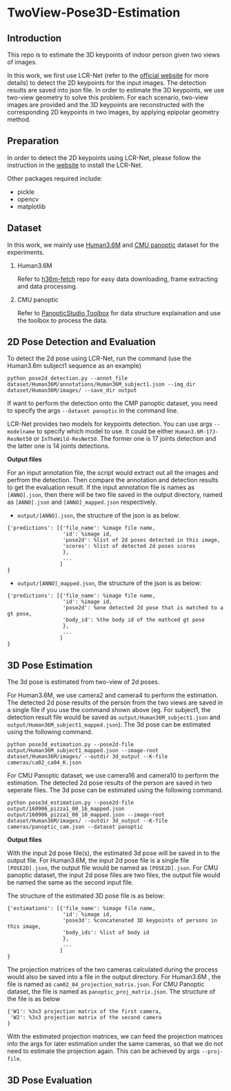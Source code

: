 # TwoView-Pose3D-Estimation

## Introduction

This repo is to estimate the 3D keypoints of indoor person given two views of images.

In this work, we first use LCR-Net (refer to the [official website](https://thoth.inrialpes.fr/src/LCR-Net/) for more details) to detect the 2D keypoints for the input images. The detection results are saved into json file. In order to estimate the 3D keypoints, we use two-view geometry to solve this problem. For each scenario, two-view images are provided and the 3D keypoints are reconstructed with the corresponding 2D keypoints in two images, by applying epipolar geometry method.

## Preparation 

In order to detect the 2D keypoints using LCR-Net, please follow the instruction in the [website](https://thoth.inrialpes.fr/src/LCR-Net/) to install the LCR-Net.

Other packages required include:
* pickle
* opencv
* matplotlib

## Dataset

In this work, we mainly use [Human3.6M](http://vision.imar.ro/human3.6m/description.php) and [CMU panoptic](http://domedb.perception.cs.cmu.edu/index.html) dataset for the experiments. 

1. Human3.6M

   Refer to [h36m-fetch](https://github.com/anibali/h36m-fetch) repo for easy data downloading, frame extracting and data processing.

2. CMU panoptic

   Refer to [PanopticStudio Toolbox](https://github.com/CMU-Perceptual-Computing-Lab/panoptic-toolbox) for data structure explaination and use the toolbox to process the data.
   
## 2D Pose Detection and Evaluation

To detect the 2d pose using LCR-Net, run the command (use the Human3.6m subject1 sequence as an example)
```
python pose2d_detection.py --annot_file dataset/Human36M/annotations/Human36M_subject1.json --img_dir dataset/Human36M/images/ --save_dir output 
```
If want to perform the detection onto the CMP panoptic dataset, you need to specify the args `--dataset panoptic` in the command line.

LCR-Net provides two models for keypoints detection. You can use args `--modelname` to specify which model to use. It could be either `Human3.6M-17J-ResNet50` or `InTheWild-ResNet50`. The former one is 17 joints detection and the latter one is 14 joints detections.

**Output files**

For an input annotation file, the script would extract out all the images and perfrom the detection. Then compare the annotation and detection results to get the evaluation result. If the input annotation file is names as `[ANNO].json`, then there will be two file saved in the output directory, named as `[ANNO].json` and `[ANNO]_mapped.json` respectively. 

* `output/[ANNO].json`, the structure of the json is as below:
```
{'predictions': [{'file_name': %image file name,
                  'id': %image id,
                  'pose2d': %list of 2d poses detected in this image,
                  'scores': %list of detected 2d poses scores
                  }, 
                  ...
                 ]
}
```

* `output/[ANNO]_mapped.json`, the structure of the json is as below:
```
{'predictions': [{'file_name': %image file name,
                  'id': %image id,
                  'pose2d': %one detected 2d pose that is matched to a gt pose,
                  'body_id': %the body id of the mathced gt pose
                  }, 
                  ...
                 ]
}
```

## 3D Pose Estimation

The 3d pose is estimated from two-view of 2d poses. 

For Human3.6M, we use camera2 and camera4 to perform the estimation. The detected 2d pose results of the person from the two views are saved in a single file if you use the command shown above (eg. For subject1, the detection result file would be saved as `output/Human36M_subject1.json` and `output/Human36M_subject1_mapped.json`). The 3d pose can be estimated using the following command.
```
python pose3d_estimation.py --pose2d-file output/Human36M_subject1_mapped.json --image-root dataset/Human36M/images/ --outdir 3d_output --K-file cameras/ca02_ca04_K.json
```
For CMU Panoptic dataset, we use camera16 and camera10 to perform the estimation. The detected 2d pose results of the person are saved in two seperate files. The 3d pose can be estimated using the following command.
```
python pose3d_estimation.py --pose2d-file output/160906_pizza1_00_16_mapped.json output/160906_pizza1_00_10_mapped.json --image-root dataset/Human36M/images/ --outdir 3d_output --K-file cameras/panoptic_cam.json --dataset panoptic
```

**Output files**

With the input 2d pose file(s), the estimated 3d pose will be saved in to the output file. For Human3.6M, the input 2d pose file is a single file `[POSE2D].json`, the output file would be named as `[POSE2D].json`. For CMU panoptic dataset, the input 2d pose files are two files, the output file would be named the same as the second input file. 

The structure of the estimated 3D pose file is as below:
```
{'estimations': [{'file_name': %image file name,
                  'id': %image id,
                  'pose3d': %concatenated 3D keypoints of persons in this image,
                  'body_ids': %list of body id
                  }, 
                  ...
                 ]
}
```
The projection matrices of the two cameras calculated during the process would also be saved into a file in the output directory. For Human3.6M , the file is named as `cam02_04_projection_matrix.json`. For CMU Panoptic dataset, the file is named as `panoptic_proj_matrix.json`. The structure of the file is as below
```
{'W1': %3x3 projection matrix of the first camera,
 'W2': %3x3 projection matrix of the second camera
}
```
With the estimated projection matrices, we can feed the projection matrices into the args for later estimation under the same cameras, so that we do not need to estimate the projection again. This can be achieved by args `--proj-file`.

## 3D Pose Evaluation

